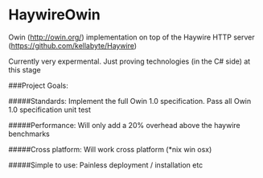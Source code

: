 HaywireOwin
===========

Owin (http://owin.org/) implementation on top of the Haywire HTTP server (https://github.com/kellabyte/Haywire)


Currently very expermental.
Just proving technologies (in the C# side) at this stage 


###Project Goals:

#####Standards:
Implement the full Owin 1.0 specification.
Pass all Owin 1.0 specification unit test

#####Performance:
Will only add a 20% overhead above the haywire benchmarks

#####Cross platform:
Will work cross platform (*nix win osx)


#####Simple to use:
Painless deployment / installation etc
